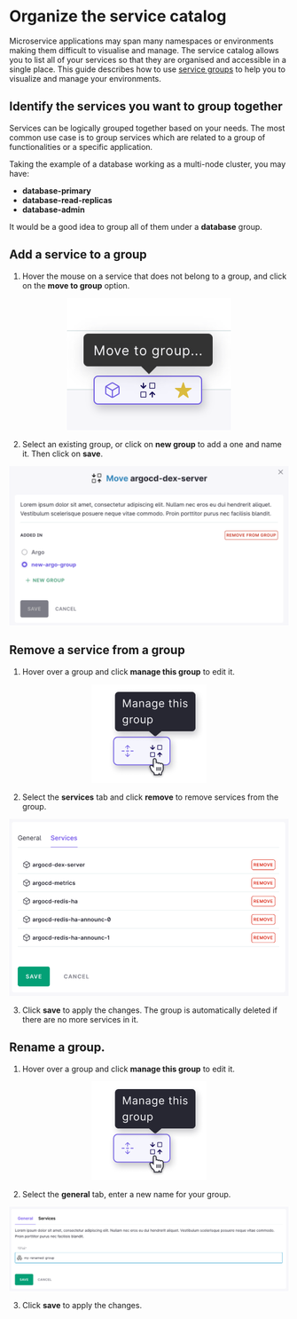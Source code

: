 
# Organize the service catalog

Microservice applications may span many namespaces or environments making them difficult to visualise and manage. The service catalog allows you to list all of your services so that they are organised and accessible in a single place. This guide describes how to use [service groups](/docs/cloud/latest/service-catalog/concepts/service-groups) to help you to visualize and manage your environments.

## Identify the services you want to group together

Services can be logically grouped together based on your needs. The most common use case is to group
services which are related to a group of functionalities or a specific application.

Taking the example of a database working as a multi-node cluster, you may have:

* **database-primary**
* **database-read-replicas**
* **database-admin**

It would be a good idea to group all of them under a **database** group.

## Add a service to a group

1. Hover the mouse on a service that does not belong to a group, and click on the **move to group** option.

  <p align="center">
    <img src="../../images/service-group-create.png" />
  </p>

2. Select an existing group, or click on **new group** to add a one and name it. Then click on **save**.

  <p style="max-width:600px; margin: 0 auto;">
    <img src="../../images/service-group-add.png"/>
  </p>


## Remove a service from a group

1. Hover over a group and click **manage this group** to edit it.

  <p align="center">
    <img src="../../images/service-group-manage.png" />
  </p>

2. Select the **services** tab and click **remove** to remove services from the group.
  
  <p style="max-width:600px; margin: 0 auto;">
    <img src="../../images/service-group-remove.png"/>
  </p>

3. Click **save** to apply the changes. The group is automatically deleted if there are no more services in it.

## Rename a group.

1. Hover over a group and click **manage this group** to edit it.

  <p align="center">
    <img src="../../images/service-group-manage.png" />
  </p>

2. Select the **general** tab, enter a new name for your group.
  
  <p style="max-width:600px; margin: 0 auto;">
    <img src="../../images/service-group-rename.png"/>
  </p>

3. Click **save** to apply the changes.
